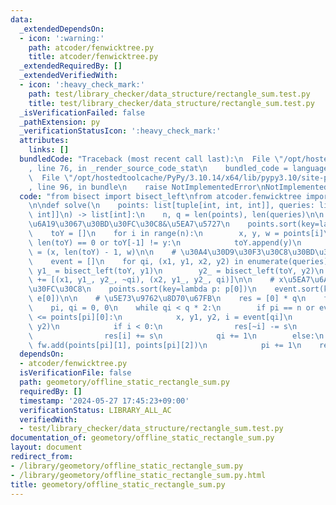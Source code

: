 ```yaml
---
data:
  _extendedDependsOn:
  - icon: ':warning:'
    path: atcoder/fenwicktree.py
    title: atcoder/fenwicktree.py
  _extendedRequiredBy: []
  _extendedVerifiedWith:
  - icon: ':heavy_check_mark:'
    path: test/library_checker/data_structure/rectangle_sum.test.py
    title: test/library_checker/data_structure/rectangle_sum.test.py
  _isVerificationFailed: false
  _pathExtension: py
  _verificationStatusIcon: ':heavy_check_mark:'
  attributes:
    links: []
  bundledCode: "Traceback (most recent call last):\n  File \"/opt/hostedtoolcache/PyPy/3.10.14/x64/lib/pypy3.10/site-packages/onlinejudge_verify/documentation/build.py\"\
    , line 76, in _render_source_code_stat\n    bundled_code = language.bundle(\n\
    \  File \"/opt/hostedtoolcache/PyPy/3.10.14/x64/lib/pypy3.10/site-packages/onlinejudge_verify/languages/python.py\"\
    , line 96, in bundle\n    raise NotImplementedError\nNotImplementedError\n"
  code: "from bisect import bisect_left\nfrom atcoder.fenwicktree import FenwickTree\n\
    \n\ndef solve(\n    points: list[tuple[int, int, int]], queries: list[tuple[int,\
    \ int]]\n) -> list[int]:\n    n, q = len(points), len(queries)\n\n    # y\u5EA7\
    \u6A19\u3067\u30BD\u30FC\u30C8&\u5EA7\u5727\n    points.sort(key=lambda p: p[1])\n\
    \    toY = []\n    for i in range(n):\n        x, y, w = points[i]\n        if\
    \ len(toY) == 0 or toY[-1] != y:\n            toY.append(y)\n        points[i]\
    \ = (x, len(toY) - 1, w)\n\n    # \u30A4\u30D9\u30F3\u30C8\u30BD\u30FC\u30C8\n\
    \    event = []\n    for qi, (x1, y1, x2, y2) in enumerate(queries):\n       \
    \ y1_ = bisect_left(toY, y1)\n        y2_ = bisect_left(toY, y2)\n        event\
    \ += [(x1, y1_, y2_, ~qi), (x2, y1_, y2_, qi)]\n\n    # x\u5EA7\u6A19\u3067\u30BD\
    \u30FC\u30C8\n    points.sort(key=lambda p: p[0])\n    event.sort(key=lambda e:\
    \ e[0])\n\n    # \u5E73\u9762\u8D70\u67FB\n    res = [0] * q\n    fw = FenwickTree(len(toY))\n\
    \    pi, qi = 0, 0\n    while qi < q * 2:\n        if pi == n or event[qi][0]\
    \ <= points[pi][0]:\n            x, y1, y2, i = event[qi]\n            s = fw.sum(y1,\
    \ y2)\n            if i < 0:\n                res[~i] -= s\n            else:\n\
    \                res[i] += s\n            qi += 1\n        else:\n           \
    \ fw.add(points[pi][1], points[pi][2])\n            pi += 1\n    return res\n"
  dependsOn:
  - atcoder/fenwicktree.py
  isVerificationFile: false
  path: geometory/offline_static_rectangle_sum.py
  requiredBy: []
  timestamp: '2024-05-27 17:45:23+09:00'
  verificationStatus: LIBRARY_ALL_AC
  verifiedWith:
  - test/library_checker/data_structure/rectangle_sum.test.py
documentation_of: geometory/offline_static_rectangle_sum.py
layout: document
redirect_from:
- /library/geometory/offline_static_rectangle_sum.py
- /library/geometory/offline_static_rectangle_sum.py.html
title: geometory/offline_static_rectangle_sum.py
---
```

